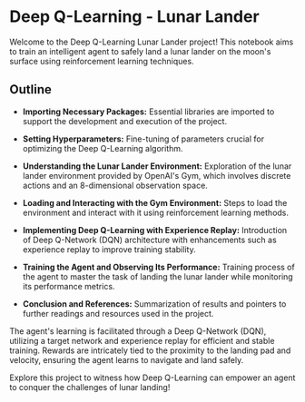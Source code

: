 # Deep Q-Learning - Lunar Lander

Welcome to the Deep Q-Learning Lunar Lander project! This notebook aims to train an intelligent agent to safely land a lunar lander on the moon's surface using reinforcement learning techniques.

## Outline

- **Importing Necessary Packages:** Essential libraries are imported to support the development and execution of the project.
  
- **Setting Hyperparameters:** Fine-tuning of parameters crucial for optimizing the Deep Q-Learning algorithm.
  
- **Understanding the Lunar Lander Environment:** Exploration of the lunar lander environment provided by OpenAI's Gym, which involves discrete actions and an 8-dimensional observation space.
  
- **Loading and Interacting with the Gym Environment:** Steps to load the environment and interact with it using reinforcement learning methods.
  
- **Implementing Deep Q-Learning with Experience Replay:** Introduction of Deep Q-Network (DQN) architecture with enhancements such as experience replay to improve training stability.
  
- **Training the Agent and Observing Its Performance:** Training process of the agent to master the task of landing the lunar lander while monitoring its performance metrics.
  
- **Conclusion and References:** Summarization of results and pointers to further readings and resources used in the project.

The agent's learning is facilitated through a Deep Q-Network (DQN), utilizing a target network and experience replay for efficient and stable training. Rewards are intricately tied to the proximity to the landing pad and velocity, ensuring the agent learns to navigate and land safely.

Explore this project to witness how Deep Q-Learning can empower an agent to conquer the challenges of lunar landing!
